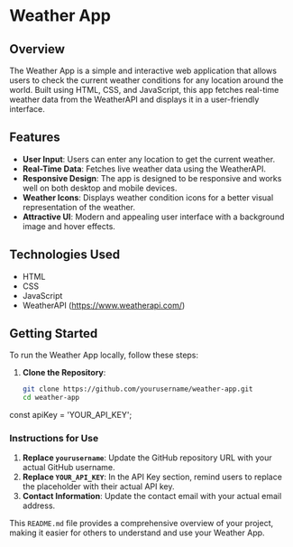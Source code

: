 # Weather App

## Overview

The Weather App is a simple and interactive web application that allows users to check the current weather conditions for any location around the world. Built using HTML, CSS, and JavaScript, this app fetches real-time weather data from the WeatherAPI and displays it in a user-friendly interface.

## Features

- **User  Input**: Users can enter any location to get the current weather.
- **Real-Time Data**: Fetches live weather data using the WeatherAPI.
- **Responsive Design**: The app is designed to be responsive and works well on both desktop and mobile devices.
- **Weather Icons**: Displays weather condition icons for a better visual representation of the weather.
- **Attractive UI**: Modern and appealing user interface with a background image and hover effects.

## Technologies Used

- HTML
- CSS
- JavaScript
- WeatherAPI (https://www.weatherapi.com/)

## Getting Started

To run the Weather App locally, follow these steps:

1. **Clone the Repository**:
   ```bash
   git clone https://github.com/yourusername/weather-app.git
   cd weather-app

  const apiKey = 'YOUR_API_KEY';


  
### Instructions for Use

1. **Replace `yourusername`**: Update the GitHub repository URL with your actual GitHub username.
2. **Replace `YOUR_API_KEY`**: In the API Key section, remind users to replace the placeholder with their actual API key.
3. **Contact Information**: Update the contact email with your actual email address.

This `README.md` file provides a comprehensive overview of your project, making it easier for others to understand and use your Weather App.
